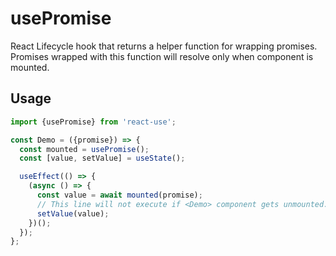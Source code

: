 # usePromise

React Lifecycle hook that returns a helper function for wrapping promises.
Promises wrapped with this function will resolve only when component is mounted.


## Usage

```jsx
import {usePromise} from 'react-use';

const Demo = ({promise}) => {
  const mounted = usePromise();
  const [value, setValue] = useState();

  useEffect(() => {
    (async () => {
      const value = await mounted(promise);
      // This line will not execute if <Demo> component gets unmounted.
      setValue(value);
    })();
  });
};
```
